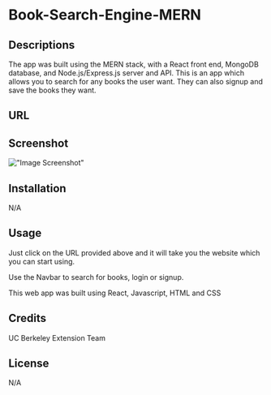 # Book-Search-Engine-MERN

## Descriptions 
The app was built using the MERN stack, with a React front end, MongoDB database, and Node.js/Express.js server and API. This is an app which allows you to search for any books the user want. They can also signup and save the books they want.

## URL


## Screenshot
!["Image Screenshot"](images/Screenshot)

## Installation
N/A

## Usage
Just click on the URL provided above and it will take you the website which you can start using.

Use the Navbar to search for books, login or signup.

This web app was built using React, Javascript, HTML and CSS

## Credits
UC Berkeley Extension Team

## License
N/A
